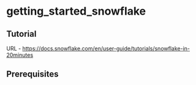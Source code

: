 # getting_started_snowflake

## Tutorial

URL - https://docs.snowflake.com/en/user-guide/tutorials/snowflake-in-20minutes

## Prerequisites
